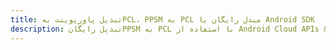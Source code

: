 ---title: تبدیل پاورپوینت بهPCL، PPSM به PCL مبدل رایگان یا Android SDKdescription: تبدیل رایگانPPSM به PCL با استفاده از Android Cloud APIs & SDK. همچنین اسناد Microsoft PowerPoint را در Cloud ایجاد، ویرایش و رندر کنید.---